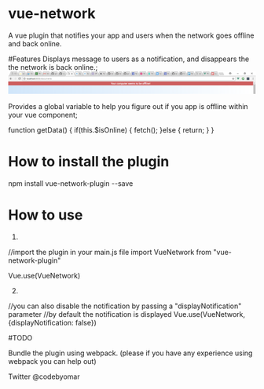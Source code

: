 # vue-network
A vue plugin that notifies your app and users when the network goes offline and back online.

#Features
Displays message to users as a notification, and disappears the the network is back online.;
![Alt text](./src/img/Capture.png?raw=true "Screenshot")

Provides a global variable to help you figure out if you app is offline within your vue component;

function getData() {
  if(this.$isOnline) {
    fetch();
  }else {
    return;
  }
}

# How to install the plugin

npm install vue-network-plugin --save

# How to use
1.
//import the plugin in your main.js file
import VueNetwork from "vue-network-plugin"

Vue.use(VueNetwork)

2.
//you can also disable the notification by passing a "displayNotification" parameter
//by default the notification is displayed
Vue.use(VueNetwork, {displayNotification: false})

#TODO

Bundle the plugin using webpack. (please if you have any experience using webpack you can help out)

Twitter @codebyomar

